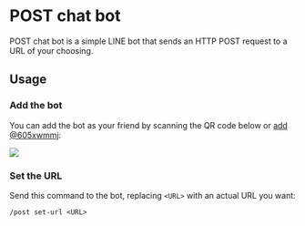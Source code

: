 POST chat bot
=============

POST chat bot is a simple LINE bot that sends an HTTP POST request to a URL of your choosing.

## Usage

### Add the bot

You can add the bot as your friend by scanning the QR code below or <a href="https://line.me/R/ti/p/%40605xwmmj">add @605xwmmj</a>:

<a href="http://nav.cx/7fkj0uj"><img src="https://qr-official.line.me/sid/M/605xwmmj.png"></a>

### Set the URL

Send this command to the bot, replacing `<URL>` with an actual URL you want:

```
/post set-url <URL>
```